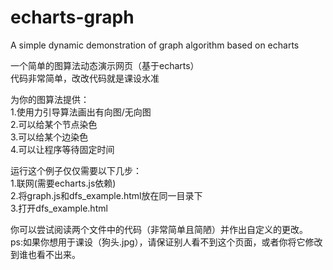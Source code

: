 # echarts-graph

A simple dynamic demonstration of graph algorithm based on echarts    

一个简单的图算法动态演示网页（基于echarts）    
代码非常简单，改改代码就是课设水准    

为你的图算法提供：   
1.使用力引导算法画出有向图/无向图   
2.可以给某个节点染色   
3.可以给某个边染色    
4.可以让程序等待固定时间   

运行这个例子仅仅需要以下几步：    
1.联网(需要echarts.js依赖)  
2.将graph.js和dfs_example.html放在同一目录下   
3.打开dfs_example.html    

你可以尝试阅读两个文件中的代码（非常简单且简陋）并作出自定义的更改。    
ps:如果你想用于课设（狗头.jpg），请保证别人看不到这个页面，或者你将它修改到谁也看不出来。    
